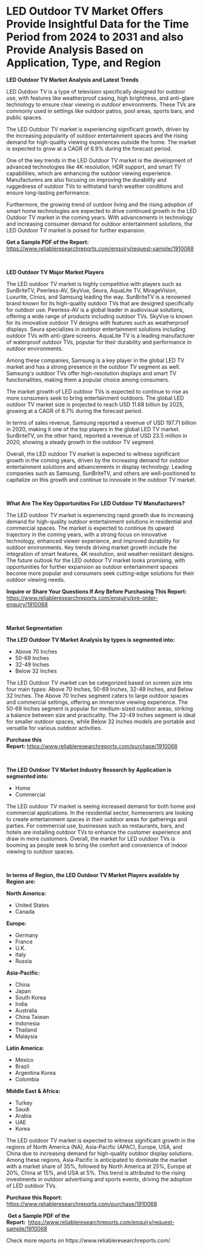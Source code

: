 <p><h1>LED Outdoor TV Market Offers Provide Insightful Data for the Time Period from 2024 to 2031 and also Provide Analysis Based on Application, Type, and Region</h1></p><p><strong>LED Outdoor TV Market Analysis and Latest Trends</strong></p>
<p><p>LED Outdoor TV is a type of television specifically designed for outdoor use, with features like weatherproof casing, high brightness, and anti-glare technology to ensure clear viewing in outdoor environments. These TVs are commonly used in settings like outdoor patios, pool areas, sports bars, and public spaces.</p><p>The LED Outdoor TV market is experiencing significant growth, driven by the increasing popularity of outdoor entertainment spaces and the rising demand for high-quality viewing experiences outside the home. The market is expected to grow at a CAGR of 6.9% during the forecast period.</p><p>One of the key trends in the LED Outdoor TV market is the development of advanced technologies like 4K resolution, HDR support, and smart TV capabilities, which are enhancing the outdoor viewing experience. Manufacturers are also focusing on improving the durability and ruggedness of outdoor TVs to withstand harsh weather conditions and ensure long-lasting performance.</p><p>Furthermore, the growing trend of outdoor living and the rising adoption of smart home technologies are expected to drive continued growth in the LED Outdoor TV market in the coming years. With advancements in technology and increasing consumer demand for outdoor entertainment solutions, the LED Outdoor TV market is poised for further expansion.</p></p>
<p><strong>Get a Sample PDF of the Report:&nbsp;</strong> <a href="https://www.reliableresearchreports.com/enquiry/request-sample/1910068">https://www.reliableresearchreports.com/enquiry/request-sample/1910068</a></p>
<p>&nbsp;</p>
<p><strong>LED Outdoor TV Major Market Players</strong></p>
<p><p>The LED outdoor TV market is highly competitive with players such as SunBriteTV, Peerless-AV, SkyVue, Seura, AquaLite TV, MirageVision, Luxurite, Cinios, and Samsung leading the way. SunBriteTV is a renowned brand known for its high-quality outdoor TVs that are designed specifically for outdoor use. Peerless-AV is a global leader in audiovisual solutions, offering a wide range of products including outdoor TVs. SkyVue is known for its innovative outdoor TV designs with features such as weatherproof displays. Seura specializes in outdoor entertainment solutions including outdoor TVs with anti-glare screens. AquaLite TV is a leading manufacturer of waterproof outdoor TVs, popular for their durability and performance in outdoor environments.</p><p>Among these companies, Samsung is a key player in the global LED TV market and has a strong presence in the outdoor TV segment as well. Samsung's outdoor TVs offer high-resolution displays and smart TV functionalities, making them a popular choice among consumers.</p><p>The market growth of LED outdoor TVs is expected to continue to rise as more consumers seek to bring entertainment outdoors. The global LED outdoor TV market size is projected to reach USD 11.68 billion by 2025, growing at a CAGR of 6.7% during the forecast period.</p><p>In terms of sales revenue, Samsung reported a revenue of USD 197.71 billion in 2020, making it one of the top players in the global LED TV market. SunBriteTV, on the other hand, reported a revenue of USD 23.5 million in 2020, showing a steady growth in the outdoor TV segment.</p><p>Overall, the LED outdoor TV market is expected to witness significant growth in the coming years, driven by the increasing demand for outdoor entertainment solutions and advancements in display technology. Leading companies such as Samsung, SunBriteTV, and others are well-positioned to capitalize on this growth and continue to innovate in the outdoor TV market.</p></p>
<p>&nbsp;</p>
<p><strong>What Are The Key Opportunities For LED Outdoor TV Manufacturers?</strong></p>
<p><p>The LED outdoor TV market is experiencing rapid growth due to increasing demand for high-quality outdoor entertainment solutions in residential and commercial spaces. The market is expected to continue its upward trajectory in the coming years, with a strong focus on innovative technology, enhanced viewer experience, and improved durability for outdoor environments. Key trends driving market growth include the integration of smart features, 4K resolution, and weather-resistant designs. The future outlook for the LED outdoor TV market looks promising, with opportunities for further expansion as outdoor entertainment spaces become more popular and consumers seek cutting-edge solutions for their outdoor viewing needs.</p></p>
<p><strong>Inquire or Share Your Questions If Any Before Purchasing This Report:</strong> <a href="https://www.reliableresearchreports.com/enquiry/pre-order-enquiry/1910068">https://www.reliableresearchreports.com/enquiry/pre-order-enquiry/1910068</a></p>
<p>&nbsp;</p>
<p><strong>Market Segmentation</strong></p>
<p><strong>The LED Outdoor TV Market Analysis by types is segmented into:</strong></p>
<p><ul><li>Above 70 Inches</li><li>50-69 Inches</li><li>32-49 Inches</li><li>Below 32 Inches</li></ul></p>
<p><p>The LED Outdoor TV market can be categorized based on screen size into four main types: Above 70 Inches, 50-69 Inches, 32-49 Inches, and Below 32 Inches. The Above 70 Inches segment caters to large outdoor spaces and commercial settings, offering an immersive viewing experience. The 50-69 Inches segment is popular for medium-sized outdoor areas, striking a balance between size and practicality. The 32-49 Inches segment is ideal for smaller outdoor spaces, while Below 32 Inches models are portable and versatile for various outdoor activities.</p></p>
<p><strong>Purchase this Report:&nbsp;</strong><a href="https://www.reliableresearchreports.com/purchase/1910068">https://www.reliableresearchreports.com/purchase/1910068</a></p>
<p>&nbsp;</p>
<p><strong>The LED Outdoor TV Market Industry Research by Application is segmented into:</strong></p>
<p><ul><li>Home</li><li>Commercial</li></ul></p>
<p><p>The LED outdoor TV market is seeing increased demand for both home and commercial applications. In the residential sector, homeowners are looking to create entertainment spaces in their outdoor areas for gatherings and parties. For commercial use, businesses such as restaurants, bars, and hotels are installing outdoor TVs to enhance the customer experience and draw in more customers. Overall, the market for LED outdoor TVs is booming as people seek to bring the comfort and convenience of indoor viewing to outdoor spaces.</p></p>
<p>&nbsp;</p>
<p><strong>In terms of Region, the LED Outdoor TV Market Players available by Region are:</strong></p>
<p>
    <p> <strong> North America: </strong>
        <ul>
            <li>United States</li>
            <li>Canada</li>
        </ul>
        </p> 
    <p> <strong> Europe: </strong>
        <ul>
            <li>Germany</li>
            <li>France</li>
            <li>U.K.</li>
            <li>Italy</li>
            <li>Russia</li>
        </ul>
        </p> 
    <p> <strong> Asia-Pacific: </strong>
        <ul>
            <li>China</li>
            <li>Japan</li>
            <li>South Korea</li>
            <li>India</li>
            <li>Australia</li>
            <li>China Taiwan</li>
            <li>Indonesia</li>
            <li>Thailand</li>
            <li>Malaysia</li>
        </ul>
        </p> 
    <p> <strong> Latin America: </strong>
        <ul>
            <li>Mexico</li>
            <li>Brazil</li>
            <li>Argentina Korea</li>
            <li>Colombia</li>
        </ul>
        </p> 
    <p> <strong> Middle East & Africa: </strong>
        <ul>
            <li>Turkey</li>
            <li>Saudi</li>
            <li>Arabia</li>
            <li>UAE</li>
            <li>Korea</li>
        </ul>
    </p>
    </p>
<p><p>The LED outdoor TV market is expected to witness significant growth in the regions of North America (NA), Asia-Pacific (APAC), Europe, USA, and China due to increasing demand for high-quality outdoor display solutions. Among these regions, Asia-Pacific is anticipated to dominate the market with a market share of 35%, followed by North America at 25%, Europe at 20%, China at 15%, and USA at 5%. This trend is attributed to the rising investments in outdoor advertising and sports events, driving the adoption of LED outdoor TVs.</p></p>
<p><strong>Purchase this Report: </strong><a href="https://www.reliableresearchreports.com/purchase/1910068">https://www.reliableresearchreports.com/purchase/1910068</a></p>
<p>&nbsp;<strong>Get a Sample PDF of the Report:&nbsp;&nbsp;</strong><a href="https://www.reliableresearchreports.com/enquiry/request-sample/1910068">https://www.reliableresearchreports.com/enquiry/request-sample/1910068</a></p>
<p><strong></strong></p>
<p>Check more reports on https://www.reliableresearchreports.com/</p>